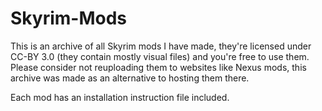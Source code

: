 # Skyrim-Mods

This is an archive of all Skyrim mods I have made, they're licensed under CC-BY 3.0 (they contain mostly visual files) and you're free to use them. Please consider not reuploading them to websites like Nexus mods, this archive was made as an alternative to hosting them there.

Each mod has an installation instruction file included.
